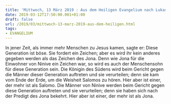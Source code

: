 ```yaml
---
title: 'Mittwoch, 13 März 2019 : Aus dem Heiligen Evangelium nach Lukas - Lk 11,29-32.'
date: 2019-03-12T17:50:00.001+01:00
draft: false
url: /2019/03/mittwoch-13-marz-2019-aus-dem-heiligen.html
tags: 
- EVANGELIUM
---
```


In jener Zeit, als immer mehr Menschen zu Jesus kamen, sagte er: Diese Generation ist böse. Sie fordert ein Zeichen; aber es wird ihr kein anderes gegeben werden als das Zeichen des Jona. Denn wie Jona für die Einwohner von Ninive ein Zeichen war, so wird es auch der Menschensohn für diese Generation sein. Die Königin des Südens wird beim Gericht gegen die Männer dieser Generation auftreten und sie verurteilen; denn sie kam vom Ende der Erde, um die Weisheit Salomos zu hören. Hier aber ist einer, der mehr ist als Salomo. Die Männer von Ninive werden beim Gericht gegen diese Generation auftreten und sie verurteilen; denn sie haben sich nach der Predigt des Jona bekehrt. Hier aber ist einer, der mehr ist als Jona.